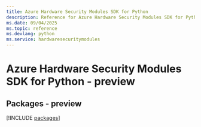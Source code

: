 ```yaml
---
title: Azure Hardware Security Modules SDK for Python
description: Reference for Azure Hardware Security Modules SDK for Python
ms.date: 09/04/2025
ms.topic: reference
ms.devlang: python
ms.service: hardwaresecuritymodules
---
```

# Azure Hardware Security Modules SDK for Python - preview
## Packages - preview
[!INCLUDE [packages](hardware-security-modules-index.md)]